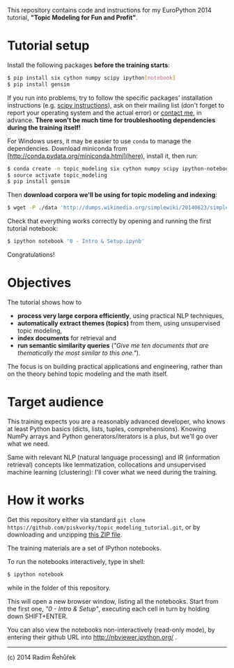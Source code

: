 This repository contains code and instructions for my EuroPython 2014 tutorial, **"Topic Modeling for Fun and Profit"**.

Tutorial setup
==============

Install the following packages **before the training starts**:

```bash
$ pip install six cython numpy scipy ipython[notebook]
$ pip install gensim
```

If you run into problems, try to follow the specific packages' installation instructions (e.g. [scipy instructions](http://www.scipy.org/install.html)), ask on their mailing list (don't forget to report your operating system and the actual error) or [contact me](mailto:me@radimrehurek.com), in advance. **There won't be much time for troubleshooting dependencies during the training itself!**

For Windows users, it may be easier to use `conda` to manage the dependencies. Download miniconda from [http://conda.pydata.org/miniconda.html](here), install it, then run:

```bash
$ conda create -n topic_modeling six cython numpy scipy ipython-notebook pip
$ source activate topic_modeling
$ pip install gensim
```

Then **download corpora we'll be using for topic modeling and indexing**:

```bash
$ wget -P ./data 'http://dumps.wikimedia.org/simplewiki/20140623/simplewiki-20140623-pages-articles.xml.bz2'
```

Check that everything works correctly by opening and running the first tutorial notebook:

```bash
$ ipython notebook '0 - Intro & Setup.ipynb'
```

Congratulations!

Objectives
==========

The tutorial shows how to

* **process very large corpora efficiently**, using practical NLP techniques,
* **automatically extract themes (topics)** from them, using unsupervised topic modeling,
* **index documents** for retrieval and
* **run semantic similarity queries** (*"Give me ten documents that are thematically the most similar to this one."*).

The focus is on building practical applications and engineering, rather than on the theory behind topic modeling and the math itself.

Target audience
===============

This training expects you are a reasonably advanced developer, who knows at least Python basics (dicts, lists, tuples, comprehensions). Knowing NumPy arrays and Python generators/iterators is a plus, but we'll go over what we need.

Same with relevant NLP (natural language processing) and IR (information retrieval) concepts like lemmatization, collocations and unsupervised machine learning (clustering): I'll cover what we need during the training.

How it works
============

Get this repository either via standard `git clone https://github.com/piskvorky/topic_modeling_tutorial.git`, or by downloading and unzipping [this ZIP file](https://github.com/piskvorky/topic_modeling_tutorial/archive/master.zip).

The training materials are a set of IPython notebooks.

To run the notebooks interactively, type in shell:

```bash
$ ipython notebook
```

while in the folder of this repository.

This will open a new browser window, listing all the notebooks. Start from the first one, *"0 - Intro & Setup"*, executing each cell in turn by holding down SHIFT+ENTER.

You can also view the notebooks non-interactively (read-only mode), by entering their github URL into http://nbviewer.ipython.org/ .

------


(c) 2014 Radim Řehůřek